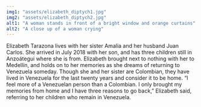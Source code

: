 ```yaml
---
img1: "assets/elizabeth_diptych1.jpg"
img2: "assets/elizabeth_diptych2.jpg"
alt1: "A woman stands in front of a bright window and orange curtains"
alt2: "A close up of a woman crying" 
---
```

Elizabeth Tarazona lives with her sister Amalia and her husband Juan Carlos. She arrived in July 2018 with her son, and has three children still in Anzoátegui where she is from. Elizabeth brought next to nothing with her to Medellín, and holds on to her memories as she dreams of returning to Venezuela someday. Though she and her sister are Colombian, they have lived in Venezuela for the last twenty years and consider it to be home. “I feel more of a Venezuelan person than a Colombian. I only brought my memories from home and I have three reasons to go back,” Elizabeth said, referring to her children who remain in Venezuela.